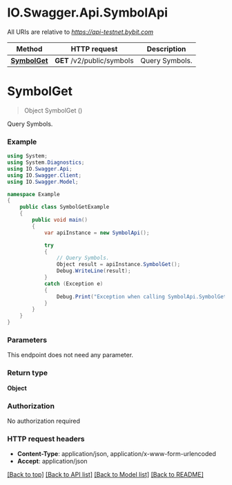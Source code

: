 # IO.Swagger.Api.SymbolApi

All URIs are relative to *https://api-testnet.bybit.com*

Method | HTTP request | Description
------------- | ------------- | -------------
[**SymbolGet**](SymbolApi.md#symbolget) | **GET** /v2/public/symbols | Query Symbols.


<a name="symbolget"></a>
# **SymbolGet**
> Object SymbolGet ()

Query Symbols.

### Example
```csharp
using System;
using System.Diagnostics;
using IO.Swagger.Api;
using IO.Swagger.Client;
using IO.Swagger.Model;

namespace Example
{
    public class SymbolGetExample
    {
        public void main()
        {
            var apiInstance = new SymbolApi();

            try
            {
                // Query Symbols.
                Object result = apiInstance.SymbolGet();
                Debug.WriteLine(result);
            }
            catch (Exception e)
            {
                Debug.Print("Exception when calling SymbolApi.SymbolGet: " + e.Message );
            }
        }
    }
}
```

### Parameters
This endpoint does not need any parameter.

### Return type

**Object**

### Authorization

No authorization required

### HTTP request headers

 - **Content-Type**: application/json, application/x-www-form-urlencoded
 - **Accept**: application/json

[[Back to top]](#) [[Back to API list]](../README.md#documentation-for-api-endpoints) [[Back to Model list]](../README.md#documentation-for-models) [[Back to README]](../README.md)

